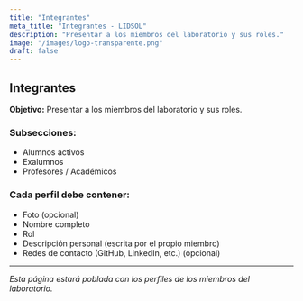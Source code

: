 ```yaml
---
title: "Integrantes"
meta_title: "Integrantes - LIDSOL"
description: "Presentar a los miembros del laboratorio y sus roles."
image: "/images/logo-transparente.png"
draft: false
---
```


## Integrantes

**Objetivo:** Presentar a los miembros del laboratorio y sus roles.

### Subsecciones:

- Alumnos activos
- Exalumnos
- Profesores / Académicos

### Cada perfil debe contener:

- Foto (opcional)
- Nombre completo
- Rol
- Descripción personal (escrita por el propio miembro)
- Redes de contacto (GitHub, LinkedIn, etc.) (opcional)

---

_Esta página estará poblada con los perfiles de los miembros del laboratorio._
